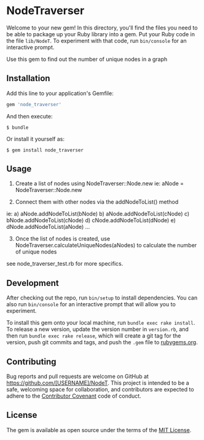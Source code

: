 # NodeTraverser

Welcome to your new gem! In this directory, you'll find the files you need to be able to package up your Ruby library into a gem. Put your Ruby code in the file `lib/NodeT`. To experiment with that code, run `bin/console` for an interactive prompt.

Use this gem to find out the number of unique nodes in a graph

## Installation

Add this line to your application's Gemfile:

```ruby
gem 'node_traverser'
```

And then execute:

    $ bundle

Or install it yourself as:

    $ gem install node_traverser

## Usage

1. Create a list of nodes using NodeTraverser::Node.new
ie: aNode = NodeTraverser::Node.new

2. Connect them with other nodes via the addNodeToList() method

ie:
a) aNode.addNodeToList(bNode)
b) aNode.addNodeToList(cNode)
c) bNode.addNodeToList(cNode)
d) cNode.addNodeToList(dNode)
e) dNode.addNodeToList(aNode)
...

3. Once the list of nodes is created, use NodeTraverser.calculateUniqueNodes(aNodes) to calculate the number of unique nodes

see node_traverser_test.rb for more specifics.

## Development

After checking out the repo, run `bin/setup` to install dependencies. You can also run `bin/console` for an interactive prompt that will allow you to experiment.

To install this gem onto your local machine, run `bundle exec rake install`. To release a new version, update the version number in `version.rb`, and then run `bundle exec rake release`, which will create a git tag for the version, push git commits and tags, and push the `.gem` file to [rubygems.org](https://rubygems.org).

## Contributing

Bug reports and pull requests are welcome on GitHub at https://github.com/[USERNAME]/NodeT. This project is intended to be a safe, welcoming space for collaboration, and contributors are expected to adhere to the [Contributor Covenant](http://contributor-covenant.org) code of conduct.


## License

The gem is available as open source under the terms of the [MIT License](http://opensource.org/licenses/MIT).

